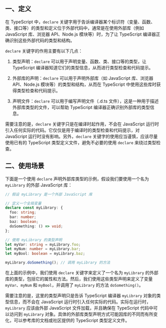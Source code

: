 ## 一、定义


在 TypeScript 中，`declare` 关键字用于告诉编译器某个标识符（变量、函数、类、接口等）的类型和定义位于外部代码中，通常是在使用外部库（例如 JavaScript 库、浏览器 API、Node.js 模块等）时，为了让 TypeScript 编译器正确识别这些外部代码的类型和结构。

`declare` 关键字的作用主要有以下几点：

1. 类型声明：`declare` 可以用于声明变量、函数、类、接口等的类型，让 TypeScript 编译器知道它们的类型信息，从而进行类型检查和代码提示。

2. 外部库的声明：`declare` 可以用于声明外部库（如 JavaScript 库、浏览器 API、Node.js 模块等）的类型和结构，从而在 TypeScript 中使用这些库时获得类型检查和代码提示。

3. 声明文件：`declare` 可以用于编写声明文件（.d.ts 文件），这是一种用于描述外部库类型的文件，可以帮助 TypeScript 编译器正确识别外部库的类型信息。

需要注意的是，`declare` 关键字只是在编译时起作用，不会在 JavaScript 运行时引入任何实际的代码。它仅仅是用于编译时的类型检查和代码提示，对 JavaScript 运行时没有影响。另外，`declare` 关键字的使用应当谨慎，应该尽量使用已有的 TypeScript 类型定义文件，避免不必要的使用 `declare` 来绕过类型检查。

## 二、使用场景

下面是一个使用 `declare` 声明外部库类型的示例，假设我们要使用一个名为 `myLibrary` 的外部 JavaScript 库：

```typescript
// 假设 myLibrary 是一个外部 JavaScript 库

// 定义一个全局变量
declare const myLibrary: {
  foo: string;
  bar: number;
  baz: boolean;
  doSomething: () => void;
};

// 使用 myLibrary 的类型声明
let myVar: string = myLibrary.foo;
let myNum: number = myLibrary.bar;
let myBool: boolean = myLibrary.baz;

myLibrary.doSomething(); // 调用 myLibrary 的方法
```

在上面的示例中，我们使用 `declare` 关键字来定义了一个名为 `myLibrary` 的外部库的类型，包括它的属性和方法。然后，我们使用这些类型声明来定义了变量 `myVar`、`myNum` 和 `myBool`，并调用了 `myLibrary` 的方法 `doSomething()`。

需要注意的是，这里的类型声明只是告诉 TypeScript 编译器 `myLibrary` 对象的类型信息，而不会在 JavaScript 运行时引入任何实际的代码。实际在运行时，`myLibrary` 应该由外部 JavaScript 文件加载，并且确保在 TypeScript 代码中可以访问到 `myLibrary` 对象。具体的外部库类型声明方式可能因库的不同而有所变化，可以参考库的文档或社区提供的 TypeScript 类型定义文件。